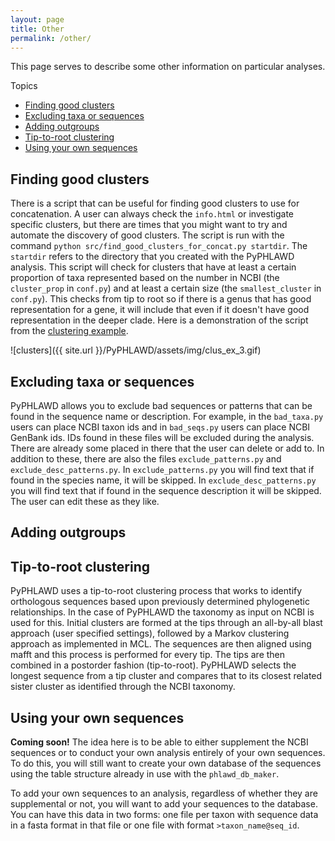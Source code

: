 ```yaml
---
layout: page
title: Other
permalink: /other/
---
```

This page serves to describe some other information on particular analyses.

Topics

- [Finding good clusters](#finding-good-clusters)
- [Excluding taxa or sequences](#excluding-taxa-or-sequences)
- [Adding outgroups](#adding-outgroups)
- [Tip-to-root clustering](#tip-to-root-clustering)
- [Using your own sequences](#using-your-own-sequences)

## Finding good clusters

There is a script that can be useful for finding good clusters to use for concatenation. A user can always check the `info.html` or investigate specific clusters, but there are times that you might want to try and automate the discovery of good clusters. The script is run with the command `python src/find_good_clusters_for_concat.py startdir`. The `startdir` refers to the directory that you created with the PyPHLAWD analysis. This script will check for clusters that have at least a certain proportion of taxa represented based on the number in NCBI (the `cluster_prop` in `conf.py`) and at least a certain size (the `smallest_cluster` in `conf.py`). This checks from tip to root so if there is a genus that has good representation for a gene, it will include that even if it doesn't have good representation in the deeper clade. Here is a demonstration of the script from the [clustering example](https://fephyfofum.github.io/PyPHLAWD/runs/clustering_ex/).

![clusters]({{ site.url }}/PyPHLAWD/assets/img/clus_ex_3.gif)

## Excluding taxa or sequences

PyPHLAWD allows you to exclude bad sequences or patterns that can be found in the sequence name or description. For example, in the `bad_taxa.py` users can place NCBI taxon ids and in `bad_seqs.py` users can place NCBI GenBank ids. IDs found in these files will be excluded during the analysis. There are already some placed in there that the user can delete or add to. In addition to these, there are also the files `exclude_patterns.py` and `exclude_desc_patterns.py`. In `exclude_patterns.py` you will find text that if found in the species name, it will be skipped. In `exclude_desc_patterns.py` you will find text that if found in the sequence description it will be skipped. The user can edit these as they like. 

## Adding outgroups

## Tip-to-root clustering

PyPHLAWD uses a tip-to-root clustering process that works to identify orthologous sequences based upon previously determined phylogenetic relationships. In the case of PyPHLAWD the taxonomy as input on NCBI is used for this. Initial clusters are formed at the tips through an all-by-all blast approach (user specified settings), followed by a Markov clustering approach as implemented in MCL. The sequences are then aligned using mafft and this process is performed for every tip. The tips are then combined in a postorder fashion (tip-to-root). PyPHLAWD selects the longest sequence from a tip cluster and compares that to its closest related sister cluster as identified through the NCBI taxonomy.

## Using your own sequences

**Coming soon!** The idea here is to be able to either supplement the NCBI sequences or to conduct your own analysis entirely of your own sequences. To do this, you will still want to create your own database of the sequences using the table structure already in use with the `phlawd_db_maker`. 

To add your own sequences to an analysis, regardless of whether they are supplemental or not, you will want to add your sequences to the database. You can have this data in two forms: one file per taxon with sequence data in a fasta format in that file or one file with format `>taxon_name@seq_id`. 
